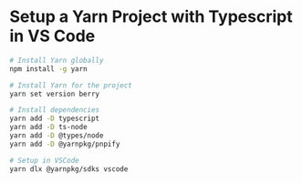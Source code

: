 # Setup a Yarn Project with Typescript in VS Code

```sh
# Install Yarn globally
npm install -g yarn

# Install Yarn for the project
yarn set version berry

# Install dependencies
yarn add -D typescript
yarn add -D ts-node
yarn add -D @types/node
yarn add -D @yarnpkg/pnpify

# Setup in VSCode
yarn dlx @yarnpkg/sdks vscode
```
